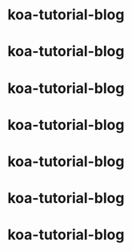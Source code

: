 # koa-tutorial-blog
# koa-tutorial-blog
# koa-tutorial-blog
# koa-tutorial-blog
# koa-tutorial-blog
# koa-tutorial-blog
# koa-tutorial-blog
